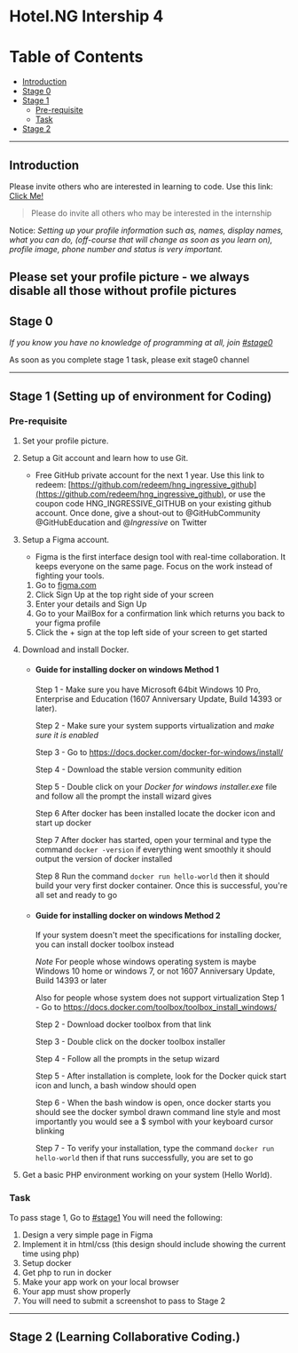 # Hotel.NG Intership 4



Table of Contents
=================
  * [Introduction](#introduction)
  * [Stage 0](#stage-0)
  * [Stage 1](#stage-1-setting-up-of-environment-for-coding)
      * [Pre-requisite](#pre-requisite)
      * [Task](#task)
  * [Stage 2](#stage-2-learning-collaborative-coding)


---
## Introduction
 Please invite others who are interested in learning to code. Use this link: [Click Me!](https://join.slack.com/t/hnginternship4/shared_invite/enQtMzQwOTU4NzAwNjExLWQ0NWFlZDBmNjRkMTRkNGZmYjQ5MzA0YmUzZDBiZDEzOTBkZGE1ZWUxZTI1YjkxMTQ5N2MyZTMyMzBmMTEyOWM)

> Please do invite all others who may be interested in the internship

Notice: 
*Setting up your profile information such as, names, display names, what you can do, (off-course that will change as soon as you learn on), profile image, phone number and status is very important.*


**Please set your profile picture - we always disable all those without profile pictures**
---
## Stage 0
*If you know you have no knowledge of programming at all, join [#stage0](https://hnginternship4.slack.com/archives/CA2BESFFA)*

As soon as you complete stage 1 task, please exit stage0 channel

---
## Stage 1 (Setting up of environment for Coding)

### Pre-requisite
1. Set your profile picture.
2. Setup a Git account and learn how to use Git. 
    * Free GitHub private account for the next 1 year. Use this link to redeem: [https://github.com/redeem/hng_ingressive_github](https://github.com/redeem/hng_ingressive_github), or use the coupon code HNG_INGRESSIVE_GITHUB on your existing github account. Once done, give a shout-out to @GitHubCommunity @GitHubEducation and @_Ingressive_ on Twitter
3. Setup a Figma account. 
    * Figma is the first interface design tool with real-time collaboration. It keeps everyone on the same page. Focus on the work instead of fighting your tools.

    1. Go to [figma.com](figma.com)
    2. Click Sign Up at the top right side of your screen
    3. Enter your details and Sign Up
    4. Go to your MailBox for a confirmation link which returns you back to your figma profile
    5. Click the + sign at the top left side of your screen to get started
    
4. Download and install Docker. 
    * #### Guide for installing docker on windows Method 1

        Step 1 - Make sure you have Microsoft 64bit Windows 10 Pro, Enterprise and Education (1607 Anniversary Update, Build 14393 or later).

        Step 2 - Make sure your system supports virtualization and *make sure it is enabled*

        Step 3 - Go to https://docs.docker.com/docker-for-windows/install/

        Step 4 - Download the stable version community edition

        Step 5 - Double click on your *Docker for windows installer.exe* file and follow all the prompt the install wizard gives

        Step 6 After docker has been installed locate the docker icon and start up docker

        Step 7 After docker has started, open your terminal and type the command `docker -version` if everything went smoothly it should output the version of docker installed

        Step 8 Run the command `docker run hello-world` then it should build your very first docker container. Once this is successful, you're all set and ready to go

    * #### Guide for installing docker on windows Method 2
        If your system doesn't meet the specifications for installing docker, you can install docker toolbox instead

        *Note* For people whose windows operating system is maybe Windows 10 home or windows 7, or not 1607 Anniversary Update, Build 14393 or later

        Also for people whose system does not support virtualization
        Step 1 - Go to https://docs.docker.com/toolbox/toolbox_install_windows/

        Step 2 - Download docker toolbox from that link

        Step 3 - Double click on the docker toolbox installer 

        Step 4 - Follow all the prompts in the setup wizard

        Step 5 - After installation is complete, look for the Docker quick start icon and lunch, a bash window should open

        Step 6 - When the bash window is open, once docker starts you should see the docker symbol drawn command line style and most importantly you would see a $ symbol with your keyboard cursor blinking

        Step 7 - To verify your installation, type the command `docker run hello-world` then if that runs successfully, you are set to go
        


5. Get a basic PHP environment working on your system (Hello World).

### Task
To pass stage 1, 
Go to [#stage1](https://hnginternship4.slack.com/messages/CA2DJC5JB)
You will need the following:

1. Design a very simple page in Figma
2. Implement it in html/css (this design should include showing the current time using php)
3. Setup docker
4. Get php to run in docker
4. Make your app work on your local browser
5. Your app must show properly
6. You will need to submit a screenshot to pass to Stage 2


---
## Stage 2 (Learning Collaborative Coding.)
